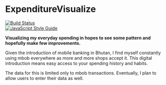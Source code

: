 # ExpenditureVisualize

[![Build Status](https://travis-ci.com/phuens/Spenditure.svg?branch=main)](https://travis-ci.com/phuens/Spenditure)
<br>
[![JavaScript Style Guide](https://cdn.rawgit.com/standard/standard/master/badge.svg)](https://github.com/standard/standard)

<b> Visualizing my everyday spending in hopes to see some pattern and hopefully make few improvements. </b>

<p>
  Given the introduction of mobile banking in Bhutan, I find myself constantly using mbob everywhere as more and more shops accept it. This  digital introduction means easy access to your spending history and habits.</p>
<p>
  The data for this is limited only to mbob transactions. Eventually, I plan to allow users to enter their data as well. 
</p>
